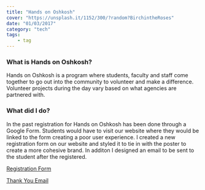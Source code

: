 ```yaml
---
title: "Hands on Oshkosh"
cover: "https://unsplash.it/1152/300/?random?BirchintheRoses"
date: "01/03/2017"
category: "tech"
tags:
    - tag
---
```


### What is Hands on Oshkosh?

Hands on Oshkosh is a program where students, faculty and staff come together to go out into the community to volunteer and make a difference. Volunteer projects during the day vary based on what agencies are partnered with.

### What did I do?

In the past registration for Hands on Oshkosh has been done through a Google Form. Students would have to visit our website where they would be linked to the form creating a poor user experience. I created a new registration form on our website and styled it to tie in with the poster to create a more cohesive brand. In additon I designed an email to be sent to the student after the registered.

[Registration Form](http://uwosh.edu/reeve/involvement/traditions/hands-on/)

[Thank You Email](https://s3.amazonaws.com/codedev.creinke.me/email.html)